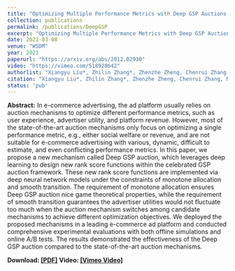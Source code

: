 ```yaml
---
title: "Optimizing Multiple Performance Metrics with Deep GSP Auctions for E-commerce Advertising"
collection: publications
permalink: /publications/DeepGSP
excerpt: "Optimizing Multiple Performance Metrics with Deep GSP Auctions for E-commerce Advertising"
date: 2021-03-08
venue: "WSDM"
year: 2021
paperurl: "https://arxiv.org/abs/2012.02930"
video: "https://vimeo.com/518928642"
authorlist: "Xiangyu Liu*, Zhilin Zhang*, Zhenzhe Zheng, Chenrui Zhang, Miao Xu, Junwei Pan, Chuan Yu, Fan Wu, Jian Xu, Kun Gai"
citation: "Xiangyu Liu*, Zhilin Zhang*, Zhenzhe Zheng, Chenrui Zhang, Miao Xu, Junwei Pan, Chuan Yu, Fan Wu, Jian Xu, Kun Gai. 2021. Optimizing Multiple Performance Metrics with Deep GSP Auctions for E-commerce Advertising. In Proceedings of the 14th ACM International Conference on Web Search and Data Mining (WSDM'21), March 8-12, 2021, Virtual Event, Israel, 9 pages. https://dl.acm.org/doi/10.1145/3437963.3441771"
status: 'pub'
---
```

**Abstract:**
In e-commerce advertising, the ad platform usually relies on auction mechanisms to optimize different performance metrics, such as user experience, advertiser utility, and platform revenue. However, most of the state-of-the-art auction mechanisms only focus on optimizing a single performance metric, e.g., either social welfare or revenue, and are not suitable for e-commerce advertising with various, dynamic, difficult to estimate, and even conflicting performance metrics. In this paper, we propose a new mechanism called Deep GSP auction, which leverages deep learning to design new rank score functions within the celebrated GSP auction framework. These new rank score functions are implemented via deep neural network models under the constraints of monotone allocation and smooth transition. The requirement of monotone allocation ensures Deep GSP auction nice game theoretical properties, while the requirement of smooth transition guarantees the advertiser utilities would not fluctuate too much when the auction mechanism switches among candidate mechanisms to achieve different optimization objectives. We deployed the proposed mechanisms in a leading e-commerce ad platform and conducted comprehensive experimental evaluations with both offline simulations and online A/B tests. The results demonstrated the effectiveness of the Deep GSP auction compared to the state-of-the-art auction mechanisms.

**Download: [[PDF]](https://arxiv.org/abs/2012.02930)**
**Video: [[Vimeo Video]](https://vimeo.com/518928642)**
